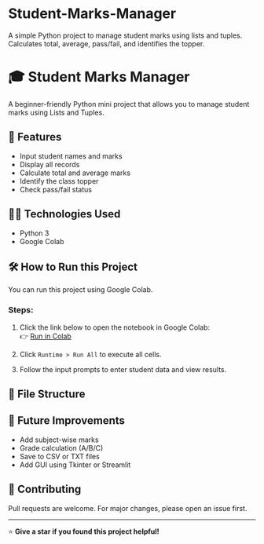 # Student-Marks-Manager
A simple Python project to manage student marks using lists and tuples. Calculates total, average, pass/fail, and identifies the topper.

# 🎓 Student Marks Manager

A beginner-friendly Python mini project that allows you to manage student marks using Lists and Tuples.

## 🚀 Features

- Input student names and marks
- Display all records
- Calculate total and average marks
- Identify the class topper
- Check pass/fail status

## 🧑‍💻 Technologies Used

- Python 3
- Google Colab

## 🛠️ How to Run this Project

You can run this project using Google Colab.

### Steps:

1. Click the link below to open the notebook in Google Colab:  
   👉 [Run in Colab](https://colab.research.google.com/github/YourUsername/student-marks-manager/blob/main/student_marks_manager.ipynb)

2. Click `Runtime > Run All` to execute all cells.

3. Follow the input prompts to enter student data and view results.

## 📂 File Structure


## 🔮 Future Improvements

- Add subject-wise marks
- Grade calculation (A/B/C)
- Save to CSV or TXT files
- Add GUI using Tkinter or Streamlit

## 🤝 Contributing

Pull requests are welcome. For major changes, please open an issue first.

---

⭐ **Give a star if you found this project helpful!**
